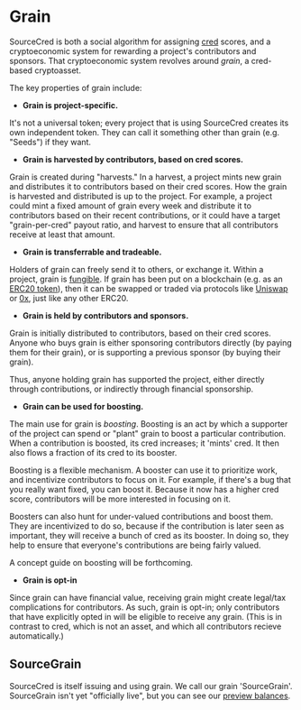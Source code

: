 # Grain

SourceCred is both a social algorithm for assigning [cred](./cred.md)
scores, and a cryptoeconomic system for rewarding a project's contributors
and sponsors. That cryptoeconomic system revolves around _grain_, a cred-based
cryptoasset.

The key properties of grain include:

- **Grain is project-specific.**

It's not a universal token; every project that is using SourceCred
creates its own independent token. They can call it something other
than grain (e.g. "Seeds") if they want.

- **Grain is harvested by contributors, based on cred scores.**

Grain is created during "harvests." In a harvest, a project mints new grain and
distributes it to contributors based on their cred scores. How the grain is
harvested and distributed is up to the project. For example, a project could
mint a fixed amount of grain every week and distribute it to contributors based
on their recent contributions, or it could have a target "grain-per-cred"
payout ratio, and harvest to ensure that all contributors receive at least that
amount.

- **Grain is transferrable and tradeable.**

Holders of grain can freely send it to others, or exchange it. Within a
project, grain is [fungible]. If grain has been put on a blockchain (e.g. as an
[ERC20 token]), then it can be swapped or traded via protocols like [Uniswap]
or [0x], just like any other ERC20.

[fungible]: https://en.wikipedia.org/wiki/Fungibility
[ERC20 token]: https://www.ledger.com/academy/crypto/what-are-erc20-tokens
[Uniswap]: https://uniswap.org/
[0x]: https://0x.org/

- **Grain is held by contributors and sponsors.**

Grain is initially distributed to contributors, based on their cred scores.
Anyone who buys grain is either sponsoring contributors directly (by paying
them for their grain), or is supporting a previous sponsor (by buying their
grain).

Thus, anyone holding grain has supported the project, either directly through
contributions, or indirectly through financial sponsorship.

- **Grain can be used for boosting.**

The main use for grain is _boosting_. Boosting is an act by which a supporter
of the project can spend or "plant" grain to boost a particular contribution.
When a contribution is boosted, its cred increases; it 'mints' cred. It then
also flows a fraction of its cred to its booster.

Boosting is a flexible mechanism. A booster can use it to prioritize work, and
incentivize contributors to focus on it. For example, if there's a bug that
you really want fixed, you can boost it. Because it now has a higher cred score,
contributors will be more interested in focusing on it.

Boosters can also hunt for under-valued contributions and boost them. They are
incentivized to do so, because if the contribution is later seen as important,
they will receive a bunch of cred as its booster. In doing so, they help to
ensure that everyone's contributions are being fairly valued.

A concept guide on boosting will be forthcoming.

- **Grain is opt-in**

Since grain can have financial value, receiving grain might create legal/tax
complications for contributors. As such, grain is opt-in; only contributors
that have explicitly opted in will be eligible to receive any grain. (This
is in contrast to cred, which is not an asset, and which all contributors
recieve automatically.)

## SourceGrain

SourceCred is itself issuing and using grain. We call our grain 'SourceGrain'.
SourceGrain isn't yet "officially live", but you can see our [preview
balances].

[preview balances]: https://discourse.sourcecred.io/t/sourcecred-contributor-payouts/298.

